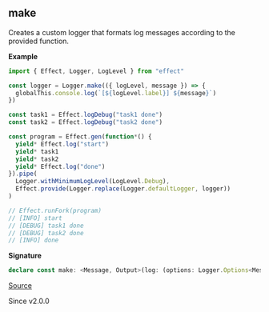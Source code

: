 ## make

Creates a custom logger that formats log messages according to the provided
function.

**Example**

```ts
import { Effect, Logger, LogLevel } from "effect"

const logger = Logger.make(({ logLevel, message }) => {
  globalThis.console.log(`[${logLevel.label}] ${message}`)
})

const task1 = Effect.logDebug("task1 done")
const task2 = Effect.logDebug("task2 done")

const program = Effect.gen(function*() {
  yield* Effect.log("start")
  yield* task1
  yield* task2
  yield* Effect.log("done")
}).pipe(
  Logger.withMinimumLogLevel(LogLevel.Debug),
  Effect.provide(Logger.replace(Logger.defaultLogger, logger))
)

// Effect.runFork(program)
// [INFO] start
// [DEBUG] task1 done
// [DEBUG] task2 done
// [INFO] done
```

**Signature**

```ts
declare const make: <Message, Output>(log: (options: Logger.Options<Message>) => Output) => Logger<Message, Output>
```

[Source](https://github.com/Effect-TS/effect/tree/main/packages/effect/src/Logger.ts#L110)

Since v2.0.0